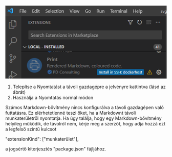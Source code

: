 ![](./install-print-on-remote-host.png)

1. Telepítse a Nyomtatást a távoli gazdagépre a jelvényre kattintva (lásd az ábrát) 
2. Használja a Nyomtatás normál módon

Számos Markdown-bővítmény nincs konfigurálva a távoli gazdagépen való futtatásra. Ez elérhetetlenné teszi őket, ha a Markdownt távoli munkaterületről nyomtatja. Ha úgy találja, hogy egy Markdown-bővítmény helyileg működik, de távolról nem, kérje meg a szerzőt, hogy adja hozzá ezt a legfelső szintű kulcsot

"extensionKind": ["munkaterület"],

a jogsértő kiterjesztés "package.json" fájljához.